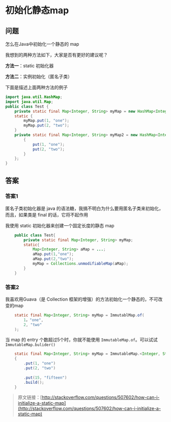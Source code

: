 # 初始化静态map

## 问题

怎么在Java中初始化一个静态的 map

我想到的两种方法如下，大家是否有更好的建议呢？

**方法一**：static 初始化器

**方法二**：实例初始化（匿名子类）

下面是描述上面两种方法的例子

```java
import java.util.HashMap;
import java.util.Map;
public class Test {
	private static final Map<Integer, String> myMap = new HashMap<Integer, String>();
	static {
		myMap.put(1, "one");
		myMap.put(2, "two");
	}
	private static final Map<Integer, String> myMap2 = new HashMap<Integer, String>(){
		{
			put(1, "one");
			put(2, "two");
		}
	};
}
```

## 答案

### 答案1

匿名子类初始化器是 java 的语法糖，我搞不明白为什么要用匿名子类来初始化，而且，如果类是 final 的话，它将不起作用

我使用 static 初始化器来创建一个固定长度的静态 map

```java
	public class Test{
		private static final Map<Integer, String> myMap;
		static{
			Map<Integer, String> aMap = ...;
			aMap.put(1,"one");
			aMap.put(2,"two");
			myMap = Collections.unmodifiableMap(aMap);
		}
	}
```

### 答案2

我喜欢用Guava（是 Collection 框架的增强）的方法初始化一个静态的，不可改变的map

```java
	static final Map<Integer, String> myMap = ImmutablMap.of(
		1，"one",
		2, "two"
	);
```

当 map 的 entry 个数超过5个时，你就不能使用 `ImmutableMap.of`。可以试试 `ImmutableMap.bulider()`

```java
	static final Map<Integer, String> myMap = ImmutableMap.<Integer, String>builder()
	{
		.put(1, "one")
		.put(2, "two")
			
		.put(15, "fifteen")
		.build();
	}
```

> 原文链接：[http://stackoverflow.com/questions/507602/how-can-i-initialize-a-static-map](http://stackoverflow.com/questions/507602/how-can-i-initialize-a-static-map)